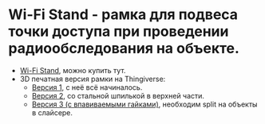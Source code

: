 # Wi-Fi Stand - рамка для подвеса точки доступа при проведении радиообследования на объекте.

- [Wi-Fi Stand](https://wifistand.com/), можно купить тут.
- 3D печатная версия рамки на Thingiverse:
    - [Версия 1](https://www.thingiverse.com/thing:4819305), с неё всё начиналось.
    - [Версия 2](https://www.thingiverse.com/thing:5292474), со стальной шпилькой в верхней части.
    - [Версия 3 (с впавиваемыми гайками)](./STL/WiFiStand3.stl), необходим split на объекты в слайсере.